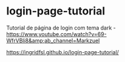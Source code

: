 # login-page-tutorial
Tutorial de página de login com tema dark - https://www.youtube.com/watch?v=69-WfrVBli8&amp;ab_channel=Markzuel

https://ingridfsl.github.io/login-page-tutorial/
